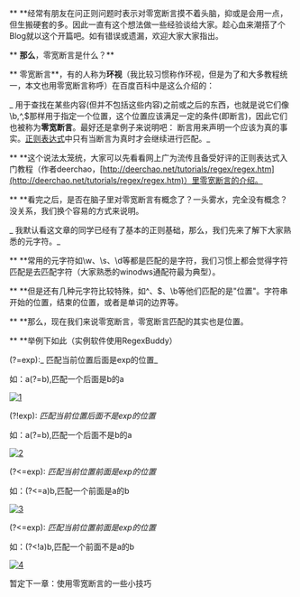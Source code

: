 


** **经常有朋友在问正则问题时表示对零宽断言摸不着头脑，抑或是会用一点，但生搬硬套的多。因此一直有这个想法做一些经验谈给大家。趁心血来潮搭了个Blog就以这个开篇吧。如有错误或遗漏，欢迎大家大家指出。







** **那么**，零宽断言是什么？**







** 零宽断言**，有的人称为**环视**（我比较习惯称作环视，但是为了和大多教程统一，本文也用零宽断言称呼）在百度百科中是这么介绍的：







_ 用于查找在某些内容(但并不包括这些内容)之前或之后的东西，也就是说它们像\b,^,$那样用于指定一个位置，这个位置应该满足一定的条件(即断言)，因此它们也被称为**零宽断言**。最好还是拿例子来说明吧： 断言用来声明一个应该为真的事实。[正则表达式](http://baike.baidu.com/view/94238.htm)中只有当断言为真时才会继续进行匹配。_







** **这个说法太笼统，大家可以先看看网上广为流传且备受好评的正则表达式入门教程（作者deerchao，[http://deerchao.net/tutorials/regex/regex.htm](http://deerchao.net/tutorials/regex/regex.htm)）里零宽断言的介绍。







** **看完之后，是否在脑子里对零宽断言有概念了？一头雾水，完全没有概念？没关系，我们换个容易的方式来说明。







_ 我默认看这文章的同学已经有了基本的正则基础，那么，我们先来了解下大家熟悉的元字符。_







** **常用的元字符如\w、\s、\d等都是匹配的是字符，我们习惯上都会觉得字符匹配是去匹配字符（大家熟悉的winodws通配符最为典型）。







** **但是还有几种元字符比较特殊，如^、$、\b等他们匹配的是"位置"。字符串开始的位置，结束的位置，或者是单词的边界等。







** **那么，现在我们来说零宽断言，零宽断言匹配的其实也是位置。







** **举例下如此（实例软件使用RegexBuddy）







 







(?=exp):_ 匹配当前位置后面是exp的位置_







如：a(?=b),匹配一个后面是b的a







[![1](http://www.assilzm.com/wp-content/uploads/2013/06/1.jpg)](http://www.assilzm.com/wp-content/uploads/2013/06/1.jpg)







(?!exp): _匹配当前位置后面不是exp的位置_







如：a(?=b),匹配一个后面不是b的a







[![2](http://www.assilzm.com/wp-content/uploads/2013/06/2.jpg)](http://www.assilzm.com/wp-content/uploads/2013/06/2.jpg)







(?<=exp): _匹配当前位置前面是exp的位置_







如：(?<=a)b,匹配一个前面是a的b







[![3](http://www.assilzm.com/wp-content/uploads/2013/06/3.jpg)](http://www.assilzm.com/wp-content/uploads/2013/06/3.jpg)







(?<=exp): _匹配当前位置前面是exp的位置_







如：(?<!a)b,匹配一个前面不是a的b







[![4](http://www.assilzm.com/wp-content/uploads/2013/06/4.jpg)](http://www.assilzm.com/wp-content/uploads/2013/06/4.jpg)







暂定下一章：使用零宽断言的一些小技巧







 







 




